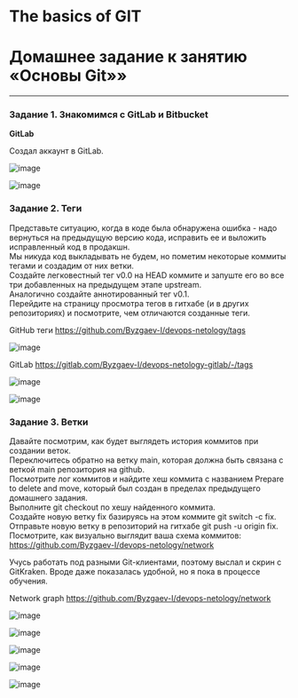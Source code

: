 # The basics of GIT

# **Домашнее задание к занятию «Основы Git»»**

---

### Задание 1. Знакомимся с GitLab и Bitbucket

**GitLab**  

Создал аккаунт в GitLab.

![image](https://github.com/Byzgaev-I/The-basics-of-GIT/blob/main/1.png)

![image](https://github.com/Byzgaev-I/The-basics-of-GIT/blob/main/2.png)

### Задание 2. Теги

Представьте ситуацию, когда в коде была обнаружена ошибка - надо вернуться на предыдущую версию кода, исправить ее и выложить исправленный код в продакшн.   
Мы никуда код выкладывать не будем, но пометим некоторые коммиты тегами и создадим от них ветки.  
Создайте легковестный тег v0.0 на HEAD коммите и запуште его во все три добавленных на предыдущем этапе upstream.  
Аналогично создайте аннотированный тег v0.1.  
Перейдите на страницу просмотра тегов в гитхабе (и в других репозиториях) и посмотрите, чем отличаются созданные теги.  

GitHub теги https://github.com/Byzgaev-I/devops-netology/tags

![image](https://github.com/Byzgaev-I/The-basics-of-GIT/blob/main/3%20GitHub.png)

GitLab https://gitlab.com/Byzgaev-I/devops-netology-gitlab/-/tags

![image](https://github.com/Byzgaev-I/The-basics-of-GIT/blob/main/4GitLab.png)



![image](https://github.com/Byzgaev-I/The-basics-of-GIT/blob/main/5.png)

### Задание 3. Ветки 

Давайте посмотрим, как будет выглядеть история коммитов при создании веток.  
Переключитесь обратно на ветку main, которая должна быть связана с веткой main репозитория на github.  
Посмотрите лог коммитов и найдите хеш коммита с названием Prepare to delete and move, который был создан в пределах предыдущего домашнего задания.  
Выполните git checkout по хешу найденного коммита.  
Создайте новую ветку fix базируясь на этом коммите git switch -c fix.  
Отправьте новую ветку в репозиторий на гитхабе git push -u origin fix.  
Посмотрите, как визуально выглядит ваша схема коммитов:  https://github.com/Byzgaev-I/devops-netology/network

Учусь работать под разными Git-клиентами, поэтому выслал и скрин с GitKraken. Вроде даже показалась удобной, но я пока в процессе обучения.

Network graph  https://github.com/Byzgaev-I/devops-netology/network

![image](https://github.com/Byzgaev-I/The-basics-of-GIT/blob/main/6%20GitHub.png)

![image](https://github.com/Byzgaev-I/The-basics-of-GIT/blob/main/7.png)

![image](https://github.com/Byzgaev-I/The-basics-of-GIT/blob/main/8.png)

![image](https://github.com/Byzgaev-I/The-basics-of-GIT/blob/main/9.png) 

![image](https://github.com/Byzgaev-I/The-basics-of-GIT/blob/main/10.png)

